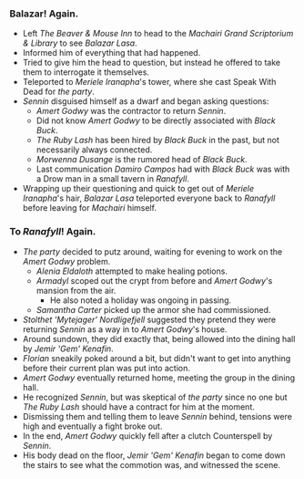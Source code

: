 ### Balazar! Again.

* Left *The Beaver & Mouse Inn* to head to the *Machairi Grand Scriptorium & Library* to see *Balazar Lasa*.
* Informed him of everything that had happened.
* Tried to give him the head to question, but instead he offered to take them to interrogate it themselves.
* Teleported to *Meriele Iranapha*'s tower, where she cast Speak With Dead for *the party*.
* *Sennin* disguised himself as a dwarf and began asking questions:
  * *Amert Godwy* was the contractor to return *Sennin*.
  * Did not know *Amert Godwy* to be directly associated with *Black Buck*.
  * *The Ruby Lash* has been hired by *Black Buck* in the past, but not necessarily always connected.
  * *Morwenna Dusange* is the rumored head of *Black Buck*.
  * Last communication *Damiro Campos* had with *Black Buck* was with a Drow man in a small tavern in *Ranafyll*.
* Wrapping up their questioning and quick to get out of *Meriele Iranapha*'s hair, *Balazar Lasa* teleported everyone back to *Ranafyll* before leaving for *Machairi* himself.

### To *Ranafyll*! Again.

* *The party* decided to putz around, waiting for evening to work on the *Amert Godwy* problem.
  * *Alenia Eldaloth* attempted to make healing potions.
  * *Armadyl* scoped out the crypt from before and *Amert Godwy*'s mansion from the air.
    * He also noted a holiday was ongoing in passing.
  * *Samantha Carter* picked up the armor she had commissioned.
* *Stolthet 'Mytejager' Nordligefjell* suggested they pretend they were returning *Sennin* as a way in to *Amert Godwy*'s house.
* Around sundown, they did exactly that, being allowed into the dining hall by *Jemir 'Gem' Kenafin*.
* *Florian* sneakily poked around a bit, but didn't want to get into anything before their current plan was put into action.
* *Amert Godwy* eventually returned home, meeting the group in the dining hall.
* He recognized *Sennin*, but was skeptical of *the party* since no one but *The Ruby Lash* should have a contract for him at the moment.
* Dismissing them and telling them to leave *Sennin* behind, tensions were high and eventually a fight broke out.
* In the end, *Amert Godwy* quickly fell after a clutch Counterspell by *Sennin*.
* His body dead on the floor, *Jemir 'Gem' Kenafin* began to come down the stairs to see what the commotion was, and witnessed the scene.
